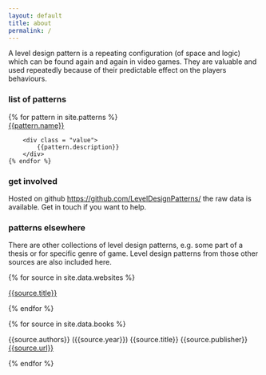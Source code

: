 ```yaml
---
layout: default
title: about
permalink: /
---
```


<!-- <h3>introduction</h3> -->

<p> A level design pattern is a repeating configuration (of space and logic)
which can be found again and again in video games. They are valuable and used
repeatedly because of their predictable effect on the players behaviours.</p>

<h3>list of patterns</h3>

<div class = "container">
    {% for pattern in site.patterns %}
        <div class = "key">
            <a href = "{{pattern.url}}">{{pattern.name}}</a>
        </div>

        <div class = "value">
            {{pattern.description}}
        </div>
    {% endfor %}
</div>

<h3>get involved</h3>

<p>Hosted on github <a href = "https://github.com/LevelDesignPatterns/">
https://github.com/LevelDesignPatterns/</a> the raw data is
available. Get in touch if you want to help.</p>

<h3>patterns elsewhere</h3>

<p>There are other collections of level design patterns, e.g. some part of a thesis
or for specific genre of game. Level design patterns from those other sources
are also included here.</p>


{% for source in site.data.websites %}
<p><a href = "{{source.url}}">{{source.title}}</a></p>
{% endfor %}

{% for source in site.data.books %}
<p>{{source.authors}} ({{source.year}}) {{source.title}} {{source.publisher}} <a href = "{{source.url}}">{{source.url}}</a></p>
{% endfor %}
